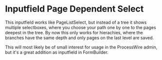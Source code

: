 # Inputfield Page Dependent Select

This inputfield works like PageListSelect, but instead of a tree it shows multiple selectboxes, where you choose your path one by one to the pages deepest in the tree. By now this only works for hierachies, where the branches have the same depth and only pages on the last level are saved. 

This will most likely be of small interest for usage in the ProcessWire admin, but it's a great addition as inputfield in FormBuilder.